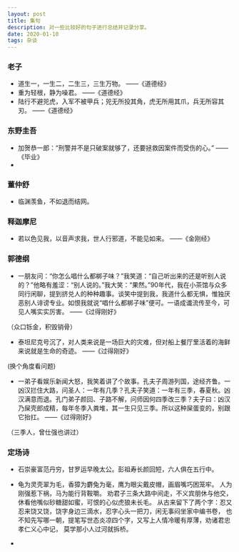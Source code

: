 ```yaml
---
layout: post
title: 集句
description: 对一些比较好的句子进行总结并记录分享。
date: 2020-01-10
tags: 杂谈   
---
```


### 老子

* 道生一，一生二，二生三，三生万物。 ——《道德经》
* 重为轻根，静为噪君。 ——《道德经》
* 陆行不避兕虎，入军不被甲兵；兕无所投其角，虎无所用其爪，兵无所容其刃。 ——《道德经》

### 东野圭吾

* 加贺恭一郎：“刑警并不是只破案就够了，还要拯救因案件而受伤的心。”  ——《毕业》
* 

### 董仲舒

* 临渊羡鱼，不如退而结网。

### 释迦摩尼

* 若以色见我，以音声求我，世人行邪道，不能见如来。 ——《金刚经》

### 郭德纲

* 一朋友问：“你怎么唱什么都梆子味？”我笑道：“自己听出来的还是听别人说的？”他略有羞涩：“别人说的。”我大笑：“果然。”90年代，我在小茶馆与众多同行闲聊，提到挤兑人的种种趣事。谈笑中提到我，我道什么都无惧，惟独厌恶别人诽谤专业。如恨我就说“唱什么都梆子味”便可。一语成谶流传至今，可见人嘴实实厉害。
   ——《过得刚好》
 
 （众口铄金，积毁销骨）

* 泰坦尼克号沉了，对人类来说是一场巨大的灾难，但对船上餐厅里活着的海鲜来说就是生命的奇迹。 ——《过得刚好》

 (换个角度看问题)

* 一弟子看娱乐新闻大怒，我笑着讲了个故事。孔夫子周游列国，途经齐鲁。一凶汉拦住大路，问圣人：一年有几季？孔夫子笑道：一年有三季，春夏秋。凶汉满意而退。孔门弟子颜回、子路不解，问师因何四季改三季？夫子曰：凶汉乃屎壳郎成精，每年冬季入粪堆，其一生只见三季。所以这种屎蛋变的，别跟它抬扛。
  ——《过得刚好》

（三季人，曾仕强也讲过）

### 定场诗

* 石崇豪富范丹穷，甘罗运早晚太公。彭祖寿长颜回短，六人俱在五行中。

* 龟为灵壳翠为毛，香獐为麝兔为毫，鹰为眼尖戴皮帽，画眉嘴巧困笼牢。
人为刚强惹下祸，马为能行背鞍嚼。
劝君子三条大路中间走，不义宾朋休与他交，休看他嘴似砂糖甜如蜜，可恨的心似虎狼未长毛。
从古来留下了两个字：忍又忍来饶又饶，饶字身边三滴水，忍字心头一把刀，闲无事闷坐家中编书卷，
也不知先写哪一朝，提笔写世态炎凉四个字，又写上人情冷暖有厚薄，劝诸君忠孝仁义心中记，
莫学那小人过河就拆桥。

* 



